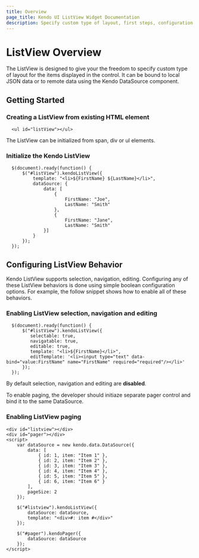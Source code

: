 ```yaml
---
title: Overview
page_title: Kendo UI ListView Widget Documentation
description: Specify custom type of layout, first steps, configuration and behavior of Kendo UI ListView widget.
---
```


# ListView Overview

The ListView is designed to give your the freedom to specify custom type of layout
for the items displayed in the control. It can be bound to local JSON data or to
remote data using the Kendo DataSource component.


## Getting Started

### Creating a **ListView** from existing HTML element

      <ul id="listView"></ul>

The ListView can be initialized from span, div or ul elements.

### Initialize the Kendo ListView

      $(document).ready(function() {
          $("#listView").kendoListView({
              template: "<li>${FirstName} ${LastName}</li>",
              dataSource: {
                  data: [
                      {
                          FirstName: "Joe",
                          LastName: "Smith"
                      },
                      {
                          FirstName: "Jane",
                          LastName: "Smith"
                  }]
              }
          });
      });

## Configuring ListView Behavior

Kendo ListView supports selection, navigation, editing. Configuring any of
these ListView behaviors is done using simple boolean configuration options. For
example, the follow snippet shows how to enable all of these behaviors.

### Enabling ListView selection, navigation and editing

      $(document).ready(function() {
          $("#listView").kendoListView({
             selectable: true,
             navigatable: true,
             editable: true,
             template: "<li>${FirstName}</li>",
             editTemplate: '<li><input type="text" data-bind="value:FirstName" name="FirstName" required="required"/></li>'
          });
      });

By default selection, navigation and editing are **disabled**.

To enable paging, the developer should initiaze separate pager control and bind it to the same DataSource.

### Enabling ListView paging

    <div id="listview"></div>
    <div id="pager"></div>
    <script>
        var dataSource = new kendo.data.DataSource({
            data: [
                { id: 1, item: "Item 1" },
                { id: 2, item: "Item 2" },
                { id: 3, item: "Item 3" },
                { id: 4, item: "Item 4" },
                { id: 5, item: "Item 5" },
                { id: 6, item: "Item 6" }
            ],
            pageSize: 2
        });

        $("#listview").kendoListView({
            dataSource: dataSource,
            template: "<div>#: item #</div>"
        });

        $("#pager").kendoPager({
            dataSource: dataSource
        });
    </script>

